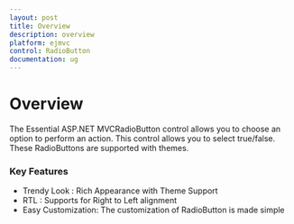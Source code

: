 ```yaml
---
layout: post
title: Overview
description: overview
platform: ejmvc
control: RadioButton
documentation: ug
---
```


# Overview

The Essential ASP.NET MVCRadioButton control allows you to choose an option to perform an action. This control allows you to select true/false. These RadioButtons are supported with themes. 

### Key Features

* Trendy Look : Rich Appearance with Theme Support
* RTL : Supports for Right to Left alignment
* Easy Customization: The customization of RadioButton  is made simple
